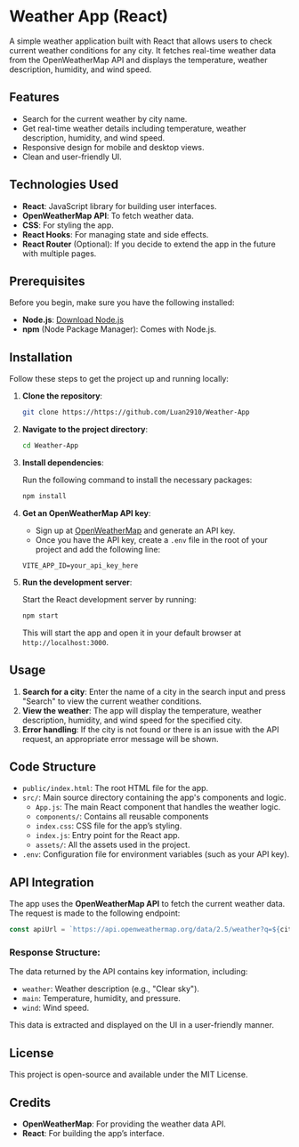 # Weather App (React)

A simple weather application built with React that allows users to check current weather conditions for any city. It fetches real-time weather data from the OpenWeatherMap API and displays the temperature, weather description, humidity, and wind speed.

## Features

- Search for the current weather by city name.
- Get real-time weather details including temperature, weather description, humidity, and wind speed.
- Responsive design for mobile and desktop views.
- Clean and user-friendly UI.

## Technologies Used

- **React**: JavaScript library for building user interfaces.
- **OpenWeatherMap API**: To fetch weather data.
- **CSS**: For styling the app.
- **React Hooks**: For managing state and side effects.
- **React Router** (Optional): If you decide to extend the app in the future with multiple pages.

## Prerequisites

Before you begin, make sure you have the following installed:

- **Node.js**: [Download Node.js](https://nodejs.org/)
- **npm** (Node Package Manager): Comes with Node.js.

## Installation

Follow these steps to get the project up and running locally:

1. **Clone the repository**:

    ```bash
    git clone https://https://github.com/Luan2910/Weather-App
    ```

2. **Navigate to the project directory**:

    ```bash
    cd Weather-App
    ```

3. **Install dependencies**:

    Run the following command to install the necessary packages:

    ```bash
    npm install
    ```

4. **Get an OpenWeatherMap API key**:

    - Sign up at [OpenWeatherMap](https://home.openweathermap.org/users/sign_up) and generate an API key.
    - Once you have the API key, create a `.env` file in the root of your project and add the following line:

    ```
    VITE_APP_ID=your_api_key_here
    ```

5. **Run the development server**:

    Start the React development server by running:

    ```bash
    npm start
    ```

    This will start the app and open it in your default browser at `http://localhost:3000`.

## Usage

1. **Search for a city**: Enter the name of a city in the search input and press "Search" to view the current weather conditions.
2. **View the weather**: The app will display the temperature, weather description, humidity, and wind speed for the specified city.
3. **Error handling**: If the city is not found or there is an issue with the API request, an appropriate error message will be shown.

## Code Structure

- `public/index.html`: The root HTML file for the app.
- `src/`: Main source directory containing the app's components and logic.
  - `App.js`: The main React component that handles the weather logic.
  - `components/`: Contains all reusable components
  - `index.css`: CSS file for the app’s styling.
  - `index.js`: Entry point for the React app.
  - `assets/`: All the assets used in the project.
- `.env`: Configuration file for environment variables (such as your API key).

## API Integration

The app uses the **OpenWeatherMap API** to fetch the current weather data. The request is made to the following endpoint:

```javascript
const apiUrl = `https://api.openweathermap.org/data/2.5/weather?q=${city}&units=metric&appid=${import.meta.env.VITE_APP_ID}`;
```

### Response Structure:

The data returned by the API contains key information, including:
- `weather`: Weather description (e.g., "Clear sky").
- `main`: Temperature, humidity, and pressure.
- `wind`: Wind speed.
  
This data is extracted and displayed on the UI in a user-friendly manner.

## License

This project is open-source and available under the MIT License.

## Credits

- **OpenWeatherMap**: For providing the weather data API.
- **React**: For building the app’s interface.